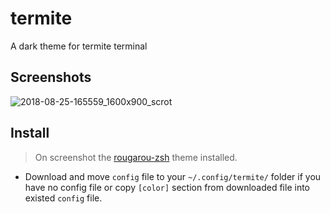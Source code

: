 # termite
A dark theme for termite terminal

## Screenshots
![2018-08-25-165559_1600x900_scrot](https://user-images.githubusercontent.com/2269864/44622758-63061c00-a88d-11e8-8e07-afd0244ee842.png)

## Install
> On screenshot the [rougarou-zsh](https://github.com/RougarouTheme/rougarou-zsh) theme installed.
* Download and move `config` file to your `~/.config/termite/` folder if you have no config file or copy `[color]` section from downloaded file into existed `config` file.
